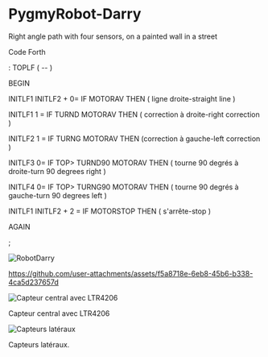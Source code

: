 # PygmyRobot-Darry
Right angle path with four sensors, on a painted wall in a street

Code Forth

: TOPLF ( -- )

BEGIN 

INITLF1 INITLF2 + 0=  IF MOTORAV THEN ( ligne droite-straight line ) 

INITLF1 1 =  IF TURND  MOTORAV THEN   ( correction à droite-right correction ) 

INITLF2 1 =  IF TURNG  MOTORAV THEN (correction à gauche-left correction ) 

INITLF3 0=  IF TOP> TURND90 MOTORAV THEN ( tourne 90 degrés à droite-turn 90 degrees right ) 

INITLF4 0=  IF TOP> TURNG90 MOTORAV THEN ( tourne 90 degrés à gauche-turn 90 degrees left ) 

INITLF1 INITLF2 + 2 =  IF MOTORSTOP  THEN ( s'arrête-stop )

AGAIN 

;




![RobotDarry](https://github.com/user-attachments/assets/067e371e-7fee-4b6d-89d8-6e2c59ceb620)


https://github.com/user-attachments/assets/f5a8718e-6eb8-45b6-b338-4ca5d237657d

![Capteur central avec LTR4206](https://github.com/user-attachments/assets/d9f466b8-8d01-4bae-a982-cf1716307684)

Capteur central avec LTR4206


![Capteurs latéraux](https://github.com/user-attachments/assets/b76b6060-a1b2-485c-9288-07101d506ab3)

Capteurs latéraux.

